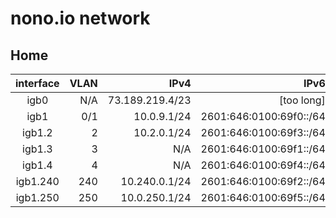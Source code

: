 # nono.io network

## Home

| interface | VLAN |            IPv4 |                   IPv6 | Description |
|:---------:|-----:|----------------:|-----------------------:|-------------|
| igb0      |  N/A | 73.189.219.4/23 |             [too long] |             |
| igb1      |  0/1 |     10.0.9.1/24 | 2601:646:0100:69f0::/64 | Main        |
| igb1.2    |    2 |     10.2.0.1/24 | 2601:646:0100:69f3::/64 | Guest       |
| igb1.3    |    3 |             N/A | 2601:646:0100:69f1::/64 | IPv6        |
| igb1.4    |    4 |             N/A | 2601:646:0100:69f4::/64 | IPv6 no RA  |
| igb1.240  |  240 |   10.240.0.1/24 | 2601:646:0100:69f2::/64 | k8s         |
| igb1.250  |  250 |   10.0.250.1/24 | 2601:646:0100:69f5::/64 | CF          |
